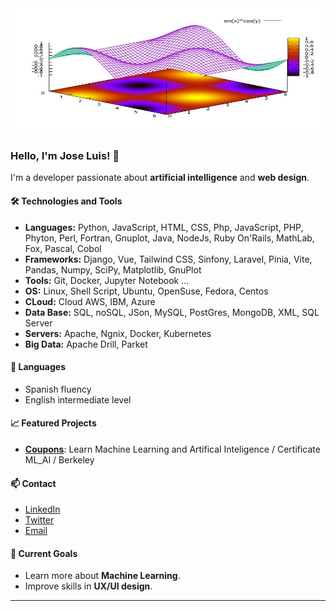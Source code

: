 <img src="1_67HOjsCZVzE6FFM7TuSBmw.jpg" alt="Banner" width="800" height="200"/>

<!--
**gitcoffee/gitcoffee** is a ✨ _special_ ✨ repository because its `README.md` (this file) appears on your GitHub profile.

Here are some ideas to get you started:

- 🔭 I’m currently working on ...
- 🌱 I’m currently learning ...
- 👯 I’m looking to collaborate on ...
- 🤔 I’m looking for help with ...
- 💬 Ask me about ...
- 📫 How to reach me: ...
- 😄 Pronouns: ...
- ⚡ Fun fact: ...
-->
### Hello, I'm Jose Luis! 👋

I'm a developer passionate about **artificial intelligence** and **web design**.

#### 🛠️ Technologies and Tools
- **Languages:** Python, JavaScript, HTML, CSS, Php, JavaScript, PHP, Phyton, Perl, Fortran, Gnuplot, Java, NodeJs, Ruby On'Rails, MathLab, Fox, Pascal, Cobol
- **Frameworks:** Django, Vue, Tailwind CSS, Sinfony, Laravel, Pinia, Vite, Pandas, Numpy, SciPy, Matplotlib, GnuPlot
- **Tools:** Git, Docker, Jupyter Notebook ...
- **OS:** Linux, Shell Script, Ubuntu, OpenSuse, Fedora, Centos
- **CLoud:** Cloud AWS, IBM, Azure
- **Data Base:** SQL, noSQL, JSon, MySQL, PostGres, MongoDB, XML, SQL Server
- **Servers:** Apache, Ngnix, Docker, Kubernetes
- **Big Data:** Apache Drill, Parket

#### 💬 Languages
- Spanish fluency
- English intermediate level

#### 📈 Featured Projects
- **[Coupons](https://github.com/gitcoffee/coupons)**: Learn Machine Learning and Artifical Inteligence / Certificate ML_AI / Berkeley

#### 📫 Contact
- [LinkedIn](https://www.linkedin.com/in/jose-unix-b6693315/)
- [Twitter](https://x.com/joseluisUnix)
- [Email](mailto:1800joseluis@gmail.com)

#### 🎯 Current Goals
- Learn more about **Machine Learning**.
- Improve skills in **UX/UI design**.

---
